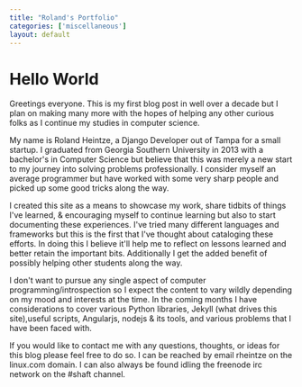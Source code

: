 ```yaml
---
title: "Roland's Portfolio"
categories: ['miscellaneous']
layout: default
---
```


# Hello World

Greetings everyone. This is my first blog post in well over a decade but I plan on making many more with the hopes of helping any other curious folks as I continue my studies in computer science.

My name is Roland Heintze, a Django Developer out of Tampa for a small startup. I graduated from Georgia Southern University in 2013 with a bachelor's in Computer Science but believe that this was merely a new start to my journey into solving problems professionally. I consider myself an average programmer but have worked with some very sharp people and picked up some good tricks along the way.

I created this site as a means to showcase my work, share tidbits of things I've learned, & encouraging myself to continue learning but also to start documenting these experiences. I've tried many different languages and frameworks but this is the first that I've thought about cataloging these efforts. In doing this I believe it'll help me to reflect on lessons learned and better retain the important bits. Additionally I get the added benefit of possibly helping other students along the way.

I don't want to pursue any single aspect of computer programming/introspection so I expect the content to vary wildly depending on my mood and interests at the time. In the coming months I have considerations to cover various Python libraries, Jekyll (what drives this site),useful scripts, Angularjs, nodejs & its tools, and various problems that I have been faced with.

If you would like to contact me with any questions, thoughts, or ideas for this blog please feel free to do so. I can be reached by email rheintze on the linux.com domain. I can also always be found idling the freenode irc network on the #shaft channel.